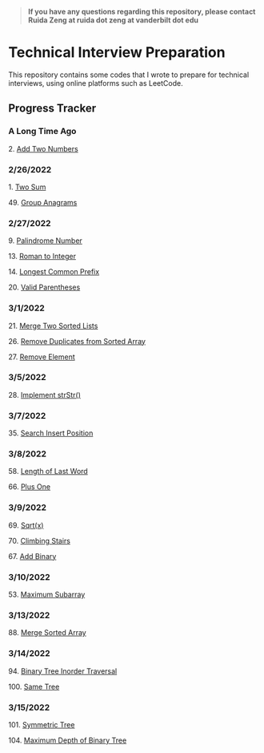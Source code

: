 >**If you have any questions regarding this repository, please contact Ruida Zeng at ruida dot zeng at vanderbilt dot edu**

# Technical Interview Preparation
This repository contains some codes that I wrote to prepare for technical interviews, using online platforms such as LeetCode.

## Progress Tracker

### A Long Time Ago
2\. [Add Two Numbers](LeetCode/addtwonumbers.cpp)

### 2/26/2022
1\. [Two Sum](twosum.py)

49\. [Group Anagrams](LeetCode/groupanagrams.py)

### 2/27/2022
9\. [Palindrome Number](LeetCode/palindromnumber.py)

13\. [Roman to Integer](LeetCode/romantointeger.py)

14\. [Longest Common Prefix](LeetCode/longestcommonprefix.py)

20\. [Valid Parentheses](LeetCode/validparentheses.cpp)

### 3/1/2022
21\. [Merge Two Sorted Lists](LeetCode/mergetwosortedlists.cpp)

26\. [Remove Duplicates from Sorted Array](LeetCode/removeduplicatesfromsortedarray.py)

27\. [Remove Element](LeetCode/removeelement.py)

### 3/5/2022
28\. [Implement strStr()](LeetCode/implementstrstr.py)

### 3/7/2022
35\. [Search Insert Position](LeetCode/searchinsertposition.py)

### 3/8/2022
58\. [Length of Last Word](LeetCode/lengthoflastword.py)

66\. [Plus One](LeetCode/plusone.py)

### 3/9/2022
69\. [Sqrt(x)](LeetCode/sqrtx.py)

70\. [Climbing Stairs](LeetCode/climbingstairs.py)

67\. [Add Binary](LeetCode/addbinary.py)

### 3/10/2022
53\. [Maximum Subarray](LeetCode/maximumsubarray.py)

### 3/13/2022
88\. [Merge Sorted Array](LeetCode/mergesortedarray.py)

### 3/14/2022
94\. [Binary Tree Inorder Traversal](LeetCode/binarytreeinordertraversal.cpp)

100\. [Same Tree](LeetCode/sametree.cpp)

### 3/15/2022
101\. [Symmetric Tree](LeetCode/symmetrictree.cpp)

104\. [Maximum Depth of Binary Tree](LeetCode/maximumdepthofbinarytree.cpp)

